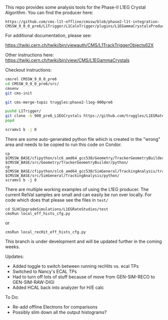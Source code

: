 This repo provides some analysis tools for the Phase-II L1EG Crystal Algorithm.  You can find the producer here:
```
https://github.com/cms-l1t-offline/cmssw/blob/phase2-l1t-integration-CMSSW_9_0_0_pre6/L1Trigger/L1CaloTrigger/plugins/L1EGammaCrystalsProducer.cc
```

For additional documentation, please see:

https://twiki.cern.ch/twiki/bin/viewauth/CMS/L1TrackTriggerObjects62X

Other instructions here: https://twiki.cern.ch/twiki/bin/view/CMS/L1EGammaCrystals

Checkout instructions:
```bash
cmsrel CMSSW_9_0_0_pre6
cd CMSSW_9_0_0_pre6/src/
cmsenv
git cms-init

git cms-merge-topic truggles:phase2-l1eg-900pre6

pushd L1Trigger/
git clone -b 900_pre6_L1EGCrystals https://github.com/truggles/L1EGRateStudies.git L1EGRateStudies
popd

scramv1 b -j 8
```

There are some auto-generated python file which is created in the "wrong" area and needs to be copied to run this code on Condor.

```
cp $CMSSW_BASE/cfipython/slc6_amd64_gcc530/Geometry/TrackerGeometryBuilder/trackerGeometry_cfi.py $CMSSW_BASE/src/Geometry/TrackerGeometryBuilder/python/
cp $CMSSW_BASE/cfipython/slc6_amd64_gcc530/SimGeneral/TrackingAnalysis/trackingParticleNumberOfLayersProducer_cfi.py $CMSSW_BASE/src/SimGeneral/TrackingAnalysis/python/
scramv1 b -j 8
```

There are multiple working examples of using the L1EG producer. The current RelVal samples are small and can easily be run over locally.  For code which does that please see the files in `test/`

```
cd SLHCUpgradeSimulations/L1EGRateStudies/test
cmsRun local_eff_hists_cfg.py
```

or
```
cmsRun local_recHit_eff_hists_cfg.py 
```

This branch is under development and will be updated further in the coming weeks.

Updates:
   * Added toggle to switch between running recHits vs. ecal TPs
   * Switched to Nancy's ECAL TPs
   * Had to turn off lots of stuff because of move from GEN-SIM-RECO to GEN-SIM-RAW-DIGI
   * Added HCAL back into analyzer for H/E calc

To Do:
   * Re-add offline Electrons for comparisons
   * Possibly slim down all the output histograms?

